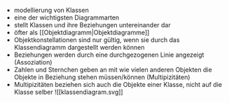 - modellierung von Klassen
- eine der wichtigsten Diagrammarten
- stellt Klassen und ihre Beziehungen untereinander dar
- öfter als [[Objektdiagramm|Objektdiagramme]]
- Objektkonstellationen sind nur gültig, wenn sie durch das Klassendiagramm dargestellt werden können
- Beziehungen werden durch eine durchgezogenen Linie angezeigt (Assoziation)
- Zahlen und Sternchen geben an mit wie vielen anderen Objekten die Objekte in Beziehung stehen müssen/können (Multipizitäten)
- Multipizitäten beziehen sich auch die Objekte einer Klasse, nicht auf die Klasse selber
![[klassendiagram.svg]]